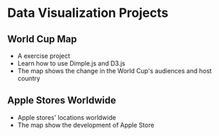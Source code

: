 # Data Visualization Projects

## World Cup Map

- A exercise project
- Learn how to use Dimple.js and D3.js
- The map shows the change in the World Cup's audiences and host country

## Apple Stores Worldwide

- Apple stores' locations worldwide
- The map show the development of Apple Store


